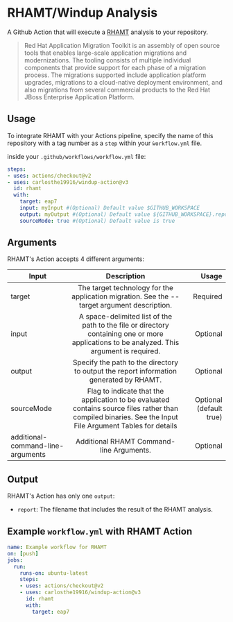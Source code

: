 # RHAMT/Windup Analysis
A Github Action that will execute a [RHAMT](https://developers.redhat.com/products/rhamt/overview) analysis to your repository.

> Red Hat Application Migration Toolkit is an assembly of open source tools that enables large-scale application migrations and modernizations. The tooling consists of multiple individual components that provide support for each phase of a migration process. The migrations supported include application platform upgrades, migrations to a cloud-native deployment environment, and also migrations from several commercial products to the Red Hat JBoss Enterprise Application Platform.

## Usage

To integrate RHAMT with your Actions pipeline, specify the name of this repository with a tag number as a `step` within your `ẁorkflow.yml` file.

inside your `.github/workflows/workflow.yml` file:

```yaml
steps:
- uses: actions/checkout@v2
- uses: carlosthe19916/windup-action@v3
  id: rhamt
  with:
    target: eap7
    input: myInput #(Optional) Default value $GITHUB_WORKSPACE
    output: myOutput #(Optional) Default value ${GITHUB_WORKSPACE}.report
    sourceMode: true #(Optional) Default value is true
```

## Arguments
RHAMT's Action accepts 4 different arguments:


| Input        | Description           | Usage  |
| ------------- |:-------------:| -----:|
| target      | The target technology for the application migration. See the --target argument description. | Required |
| input      | A space-delimited list of the path to the file or directory containing one or more applications to be analyzed. This argument is required.      |   Optional |
| output | Specify the path to the directory to output the report information generated by RHAMT.      |    Optional |
| sourceMode | Flag to indicate that the application to be evaluated contains source files rather than compiled binaries. See the Input File Argument Tables for details | Optional (default true)|
| additional-command-line-arguments | Additional RHAMT Command-line Arguments. | Optional |

## Output
RHAMT's Action has only one `output`:
- `report`: The filename that includes the result of the RHAMT analysis.

## Example `workflow.yml` with RHAMT Action
```yaml
name: Example workflow for RHAMT
on: [push]
jobs:
  run:
    runs-on: ubuntu-latest
    steps:
    - uses: actions/checkout@v2
    - uses: carlosthe19916/windup-action@v3
      id: rhamt
      with:
        target: eap7
```
